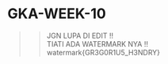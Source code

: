 # GKA-WEEK-10
>> JGN LUPA DI EDIT !!   
>> TIATI ADA WATERMARK NYA !!   
>> watermark{GR3G0R1U5_H3NDRY}  
